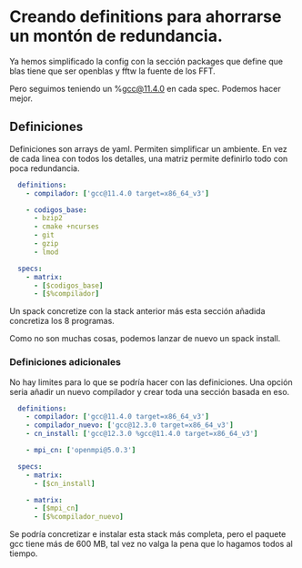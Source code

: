 # Creando definitions para ahorrarse un montón de redundancia.

Ya hemos simplificado la config con la sección packages que define que blas
tiene que ser openblas y fftw la fuente de los FFT.

Pero seguimos teniendo un %gcc@11.4.0 en cada spec. Podemos hacer mejor.

## Definiciones

Definiciones son arrays de yaml. Permiten simplificar un ambiente. En vez
de cada linea con todos los detalles, una matriz permite definirlo todo con
poca redundancia.

```yaml
  definitions:
    - compilador: ['gcc@11.4.0 target=x86_64_v3']

    - codigos_base:
      - bzip2
      - cmake +ncurses
      - git
      - gzip
      - lmod

  specs:
    - matrix:
      - [$codigos_base]
      - [$%compilador]
```

Un spack concretize con la stack anterior más esta sección añadida
concretiza los 8 programas.

Como no son muchas cosas, podemos lanzar de nuevo un spack install.

### Definiciones adicionales

No hay limites para lo que se podría hacer con las definiciones. Una opción
seria añadir un nuevo compilador y crear toda una sección basada en eso.

```yaml
  definitions:
    - compilador: ['gcc@11.4.0 target=x86_64_v3']
    - compilador_nuevo: ['gcc@12.3.0 target=x86_64_v3']
    - cn_install: ['gcc@12.3.0 %gcc@11.4.0 target=x86_64_v3']

    - mpi_cn: ['openmpi@5.0.3']

  specs:
    - matrix:
      - [$cn_install]

    - matrix:
      - [$mpi_cn]
      - [$%compilador_nuevo]
```

Se podría concretizar e instalar esta stack más completa, pero el paquete gcc
tiene más de 600 MB, tal vez no valga la pena que lo hagamos todos al tiempo.
